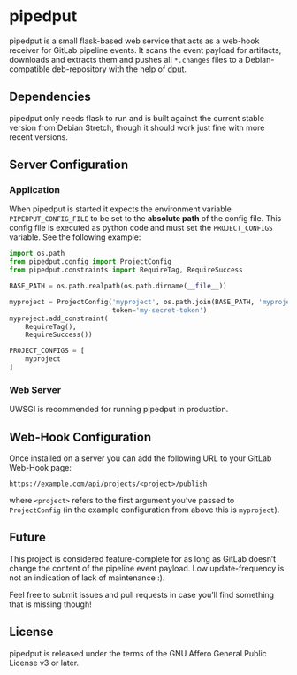 # pipedput

pipedput is a small flask-based web service that acts as a web-hook receiver for GitLab pipeline events. It scans the event payload for artifacts, downloads and extracts them and pushes all `*.changes` files to a Debian-compatible deb-repository with the help of [dput](https://packages.debian.org/source/sid/dput).

## Dependencies

pipedput only needs flask to run and is built against the current stable version from Debian Stretch, though it should work just fine with more recent versions.

## Server Configuration

### Application

When pipedput is started it expects the environment variable `PIPEDPUT_CONFIG_FILE` to be set to the **absolute path** of the config file. This config file is executed as python code and must set the `PROJECT_CONFIGS` variable. See the following example:

```python
import os.path
from pipedput.config import ProjectConfig
from pipedput.constraints import RequireTag, RequireSuccess

BASE_PATH = os.path.realpath(os.path.dirname(__file__))

myproject = ProjectConfig('myproject', os.path.join(BASE_PATH, 'myproject.dput.cf'),
                          token='my-secret-token')
myproject.add_constraint(
    RequireTag(),
    RequireSuccess())

PROJECT_CONFIGS = [
    myproject
]
```

### Web Server

UWSGI is recommended for running pipedput in production.

## Web-Hook Configuration

Once installed on a server you can add the following URL to your GitLab Web-Hook page:

```
https://example.com/api/projects/<project>/publish
```

where `<project>` refers to the first argument you’ve passed to `ProjectConfig` (in the example configuration from above this is `myproject`).

## Future

This project is considered feature-complete for as long as GitLab doesn’t change the content of the pipeline event payload. Low update-frequency is not an indication of lack of maintenance :).

Feel free to submit issues and pull requests in case you’ll find something that is missing though!

## License

pipedput is released under the terms of the GNU Affero General Public License v3 or later.
    
